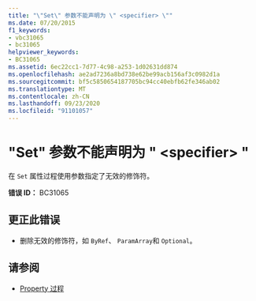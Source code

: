 ```yaml
---
title: "\"Set\" 参数不能声明为 \" <specifier> \""
ms.date: 07/20/2015
f1_keywords:
- vbc31065
- bc31065
helpviewer_keywords:
- BC31065
ms.assetid: 6ec22cc1-7d77-4c98-a253-1d02631dd874
ms.openlocfilehash: ae2ad7236a8bd738e62be99acb156af3c0982d1a
ms.sourcegitcommit: bf5c5850654187705bc94cc40ebfb62fe346ab02
ms.translationtype: MT
ms.contentlocale: zh-CN
ms.lasthandoff: 09/23/2020
ms.locfileid: "91101057"
---
```

# <a name="set-parameter-cannot-be-declared-specifier"></a>"Set" 参数不能声明为 " \<specifier> "

在 `Set` 属性过程使用参数指定了无效的修饰符。  
  
 **错误 ID：** BC31065  
  
## <a name="to-correct-this-error"></a>更正此错误  
  
- 删除无效的修饰符，如 `ByRef`、 `ParamArray`和 `Optional`。  
  
## <a name="see-also"></a>请参阅

- [Property 过程](../programming-guide/language-features/procedures/property-procedures.md)
